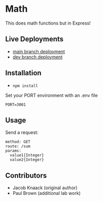 # Math

This does math functions but in Express!


## Live Deployments
- [main branch deployment](https://server-deploy-practice-main-environment.onrender.com)
- [dev branch deployment](https://server-deploy-practice-dev-environment.onrender.com)


## Installation

* `npm install`

Set your PORT environment with an .env file

```text
PORT=3001
```

## Usage

Send a request:

```text
method: GET
route: /sum
params:
  value1{Integer}
  value2{Integer}
```

## Contributors

- Jacob Knaack (original author)
- Paul Brown (additional lab work)
